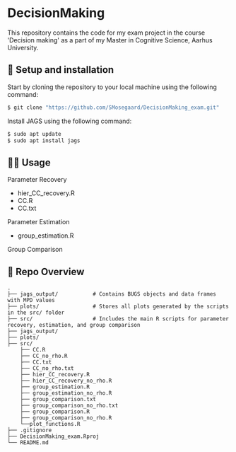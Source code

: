 # DecisionMaking

This repository contains the code for my exam project in the course 'Decision making' as a part of my Master in Cognitive Science, Aarhus University.

## 🔧 Setup and installation

Start by cloning the repository to your local machine using the following command:
```python
$ git clone "https://github.com/SMosegaard/DecisionMaking_exam.git"
```

Install JAGS using the following command:
```python
$ sudo apt update
$ sudo apt install jags
```




## 👩‍💻 Usage

Parameter Recovery
- hier_CC_recovery.R
- CC.R
- CC.txt

Parameter Estimation
- group_estimation.R

Group Comparison

## 📂 Repo Overview
```
.
├── jags_output/           # Contains BUGS objects and data frames with MPD values
├── plots/                 # Stores all plots generated by the scripts in the src/ folder
├── src/                   # Includes the main R scripts for parameter recovery, estimation, and group comparison
├── jags_output/
├── plots/
├── src/
    ├── CC.R
    ├── CC_no_rho.R
    ├── CC.txt
    ├── CC_no_rho.txt
    ├── hier_CC_recovery.R
    ├── hier_CC_recovery_no_rho.R
    ├── group_estimation.R
    ├── group_estimation_no_rho.R
    ├── group_comparison.txt
    ├── group_comparison_no_rho.txt
    ├── group_comparison.R
    ├── group_comparison_no_rho.R
    └──plot_functions.R
├── .gitignore
├── DecisionMaking_exam.Rproj
└── README.md
```




